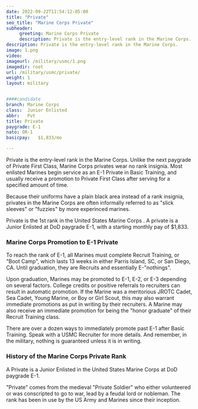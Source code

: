 ```yaml
---
date: 2022-09-22T11:54:12-05:00
title: "Private"
seo_title: "Marine Corps Private"
subheader:
     greeting: Marine Corps Private 
     description: Private is the entry-level rank in the Marine Corps. Unlike the next paygrade of Private First Class, Marine Corps privates wear no rank insignia. Most enlisted Marines begin service as an E-1 Private in Basic Training, and usually receive a promotion to Private First Class after serving for a specified amount of time.
description: Private is the entry-level rank in the Marine Corps.
image: 1.png
video: 
imageurl: /military/usmc/1.png
imagedir: root
url: /military/usmc/private/
weight: 1
layout: military


####candidate
branch: Marine Corps
class:	Junior Enlisted
abbr:	Pvt
title: Private
paygrade: E-1 
nato: OR-1
basicpay:	$1,833/mo

---
```

Private is the entry-level rank in the Marine Corps. Unlike the next paygrade of Private First Class, Marine Corps privates wear no rank insignia. Most enlisted Marines begin service as an E-1 Private in Basic Training, and usually receive a promotion to Private First Class after serving for a specified amount of time.

Because their uniforms have a plain black area instead of a rank insignia, privates in the Marine Corps are often informally referred to as "slick sleeves" or "fuzzies" by more experinced marines.

Private is the 1st rank in the United States Marine Corps . A private is a Junior Enlisted at DoD paygrade E-1, with a starting monthly pay of $1,833.

###  Marine Corps Promotion to E-1 Private
To reach the rank of E-1, all Marines must complete Recruit Training, or "Boot Camp", which lasts 13 weeks in either Parris Island, SC, or San Diego, CA. Until graduation, they are Recruits and essentially E-"nothings".

Upon graduation, Marines may be promoted to E-1, E-2, or E-3 depending on several factors. College credits or positive referrals to recruiters can result in automatic promotion. If the Marine was a meritorious JROTC Cadet, Sea Cadet, Young Marine, or Boy or Girl Scout, this may also warrant immediate promotions as put in writing by their recruiters. A Marine may also receive an immediate promotion for being the "honor graduate" of their Recruit Training class.

There are over a dozen ways to immediately promote past E-1 after Basic Training. Speak with a USMC Recruiter for more details. And remember, in the military, nothing is guaranteed unless it is in writing.

### History of the Marine Corps Private Rank
A Private is a Junior Enlisted in the United States Marine Corps at DoD paygrade E-1.

"Private" comes from the medieval "Private Soldier" who either volunteered or was conscripted to go to war, lead by a feudal lord or nobleman. The rank has been in use by the US Army and Marines since their inception.